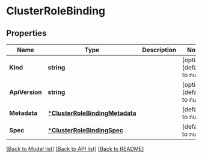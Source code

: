 # ClusterRoleBinding

## Properties
Name | Type | Description | Notes
------------ | ------------- | ------------- | -------------
**Kind** | **string** |  | [optional] [default to null]
**ApiVersion** | **string** |  | [optional] [default to null]
**Metadata** | [***ClusterRoleBindingMetadata**](ClusterRoleBindingMetadata.md) |  | [default to null]
**Spec** | [***ClusterRoleBindingSpec**](ClusterRoleBindingSpec.md) |  | [default to null]

[[Back to Model list]](../README.md#documentation-for-models) [[Back to API list]](../README.md#documentation-for-api-endpoints) [[Back to README]](../README.md)


